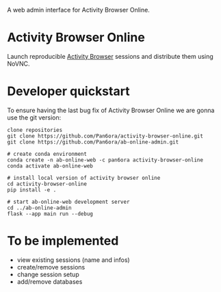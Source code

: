 
A web admin interface for Activity Browser Online.

# Activity Browser Online

Launch reproducible [Activity Browser](https://github.com/LCA-ActivityBrowser/activity-browser) sessions and distribute them using NoVNC.

# Developer quickstart

To ensure having the last bug fix of Activity Browser Online we are gonna use the git version:

```
clone repositories
git clone https://github.com/Pan6ora/activity-browser-online.git
git clone https://github.com/Pan6ora/ab-online-admin.git

# create conda environment
conda create -n ab-online-web -c pan6ora activity-browser-online
conda activate ab-online-web

# install local version of activity browser online
cd activity-browser-online
pip install -e .

# start ab-online-web development server
cd ../ab-online-admin
flask --app main run --debug
```

# To be implemented

- view existing sessions (name and infos)
- create/remove sessions
- change session setup
- add/remove databases